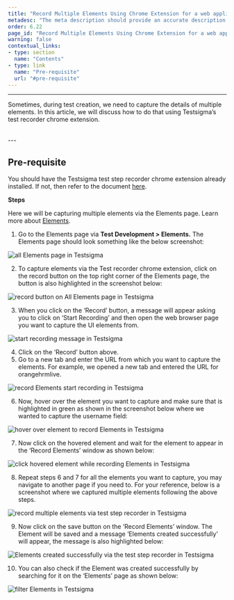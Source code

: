 ```yaml
---
title: "Record Multiple Elements Using Chrome Extension for a web application"
metadesc: "The meta description should provide an accurate description of the content of the page."
order: 6.22
page_id: "Record Multiple Elements Using Chrome Extension for a web application"
warning: false
contextual_links:
- type: section
  name: "Contents"
- type: link
  name: "Pre-requisite"
  url: "#pre-requisite"
---
```


---


Sometimes, during test creation, we need to capture the details of multiple elements. In this article, we will discuss how to do that using Testsigma’s test recorder chrome extension.

<br>
---

## **Pre-requisite**

You should have the Testsigma test step recorder chrome extension already installed. If not, then refer to the document [here](https://testsigma.com/docs/test-step-recorder/install-chrome-extension/).


**Steps**

Here we will be capturing multiple elements via the Elements page. Learn more about [Elements](https://testsigma.com/docs/elements/web-apps/overview/).

1. Go to the Elements page via **Test Development > Elements.** The Elements page should look something like the below screenshot:

![all Elements page in Testsigma](https://docs.testsigma.com/images/record-multiple-elements/all-elements-page-testsigma.png)

2. To capture elements via the Test recorder chrome extension, click on the record button on the top right corner of the Elements page, the button is also highlighted in the screenshot below:

![record button on All Elements page in Testsigma](https://docs.testsigma.com/images/record-multiple-elements/record-button-all-elements-page-testsigma.png)


3. When you click on the ‘Record’ button, a message will appear asking you to click on ‘Start Recording’ and then open the web browser page you want to capture the UI elements from.

![start recording message in Testsigma](https://docs.testsigma.com/images/record-multiple-elements/start-recording-message-testsigma.png)

4. Click on the ‘Record’ button above.
5. Go to a new tab and enter the URL from which you want to capture the elements. For example, we opened a new tab and entered the URL for orangehrmlive.

![record Elements start recording in Testsigma](https://docs.testsigma.com/images/record-multiple-elements/record-elements-start-recording-testsigma.png)

6. Now, hover over the element you want to capture and make sure that is highlighted in green as shown in the screenshot below where we wanted to capture the username field:

![hover over element to record Elements in Testsigma](https://docs.testsigma.com/images/record-multiple-elements/hover-over-element-record-elements-testsigma.png)

7. Now click on the hovered element and wait for the element to appear in the ‘Record Elements’ window as shown below:

![click hovered element while recording Elements in Testsigma](https://docs.testsigma.com/images/record-multiple-elements/click-hovered-element-record-elements-testsigma.png)

8. Repeat steps 6 and 7 for all the elements you want to capture, you may navigate to another page if you need to. For your reference, below is a screenshot where we captured multiple elements following the above steps.

![record multiple elements via test step recorder in Testsigma](https://docs.testsigma.com/images/record-multiple-elements/record-multiple-elements-test-step-recorder-testsigma.png)

9. Now click on the save button on the ‘Record Elements’ window. The Element will be saved and a message ‘Elements created successfully’ will appear, the message is also highlighted below:

![Elements created successfully via the test step recorder in Testsigma](https://docs.testsigma.com/images/record-multiple-elements/elements-created-successfully-test-step-recorder-testsigma.png)

10. You can also check if the Element was created successfully by searching for it on the ‘Elements’ page as shown below:

![filter Elements in Testsigma](https://docs.testsigma.com/images/record-multiple-elements/elements-filters-testsigma.png)


